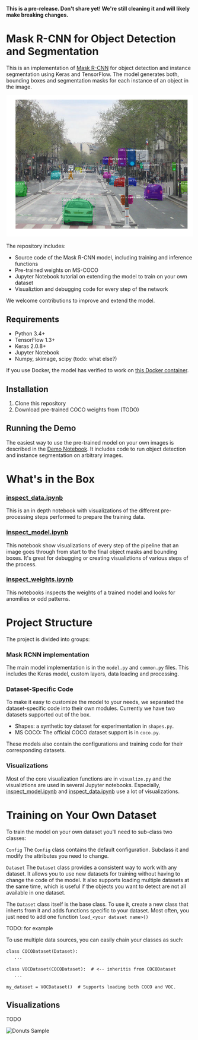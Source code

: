 **This is a pre-release. Don't share yet! We're still cleaning it and will likely make breaking changes.**



# Mask R-CNN for Object Detection and Segmentation

This is an implementation of [Mask R-CNN](https://arxiv.org/abs/1703.06870) for object detection and instance segmentation using Keras and TensorFlow. The model generates both, bounding boxes and segmentation masks for each instance of an object in the image.

![Instance Segmentation Sample](assets/street.png)

The repository includes:
* Source code of the Mask R-CNN model, including training and inference functions
* Pre-trained weights on MS-COCO
* Jupyter Notebook tutorial on extending the model to train on your own dataset
* Visualiztion and debugging code for every step of the network

We welcome contributions to improve and extend the model.

## Requirements
* Python 3.4+
* TensorFlow 1.3+
* Keras 2.0.8+
* Jupyter Notebook
* Numpy, skimage, scipy (todo: what else?)

If you use Docker, the model has verified to work on 
[this Docker container](https://hub.docker.com/r/waleedka/modern-deep-learning/).

## Installation
1. Clone this repository
2. Download pre-trained COCO weights from (TODO)

## Running the Demo
The easiest way to use the pre-trained model on your own images is described in the 
[Demo Notebook](/demo.ipynb).
It includes code to run object detection and instance segmentation on arbitrary images.

# What's in the Box
### [inspect_data.ipynb](/inspect_data.ipynb)
This is an in depth notebook with visualizations of the different pre-processing steps
performed to prepare the training data.

### [inspect_model.ipynb](/inspect_model.ipynb)
This notebook show visualizations of every step of the pipeline that an image
goes through from start to the final object masks and bounding boxes.
It's great for debugging or creating visualiztions of various steps of the process.

### [inspect_weights.ipynb](/inspect_weights.ipynb)
This notebooks inspects the weights of a trained model and looks for anomilies or odd patterns.

# Project Structure
The project is divided into groups:

### Mask RCNN implementation
The main model implementation is in the `model.py` and `common.py` files. 
This includes the Keras model, custom layers, data loading and processing.

### Dataset-Specific Code
To make it easy to customize the model to your needs, we separated the
dataset-specific code into their own modules. Currently we have two 
datasets supported out of the box.
* Shapes: a synthetic toy dataset for experimentation in `shapes.py`.
* MS COCO: The official COCO dataset support is in `coco.py`.

These models also contain the configurations and training code for their 
corresponding datasets.

### Visualizations
Most of the core visualization functions are in ```visualize.py``` and the
visualiztions are used in several Jupyter notebooks. Especially, 
[inspect_model.ipynb](/inspect_model.ipynb) and [inspect_data.ipynb](/inspect_data.ipynb)
use a lot of visualizations.




# Training on Your Own Dataset
To train the model on your own dataset you'll need to sub-class two classes:

```Config```
The `Config` class contains the default configuration. Subclass it and modify the attributes you need to change.

```Dataset```
The `Dataset` class provides a consistent way to work with any dataset. 
It allows you to use new datasets for training without having to change 
the code of the model. It also supports loading multiple datasets at the
same time, which is useful if the objects you want to detect are not 
all available in one dataset. 

The ```Dataset``` class itself is the base class. To use it, create a new
class that inherts from it and adds functions specific to your dataset.
Most often, you just need to add one function `load_<your dataset name>()`

TODO: for example

To use multiple data sources, you can easily chain your classes as such:
```
class COCODataset(Dataset):
   ...
   
class VOCDataset(COCODataset):  # <-- inheritis from COCODataset
   ...
   
my_dataset = VOCDataset()  # Supports loading both COCO and VOC.
```


## Visualizations
TODO

![Donuts Sample](assets/donuts.png)
